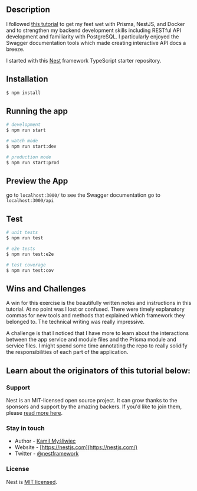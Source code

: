 

## Description
I followed [this tutorial](https://www.prisma.io/blog/nestjs-prisma-rest-api-7D056s1BmOL0#assumed-knowledge) to get my feet wet with Prisma, NestJS, and Docker and to strengthen my backend development skills including RESTful API development and familiarity with PostgreSQL. I particularly enjoyed the Swagger documentation tools which made creating interactive API docs a breeze.

I started with this [Nest](https://github.com/nestjs/nest) framework TypeScript starter repository.

## Installation

```bash
$ npm install
```

## Running the app

```bash
# development
$ npm run start

# watch mode
$ npm run start:dev

# production mode
$ npm run start:prod
```
## Preview the App
go to  `localhost:3000/`
to see the Swagger documentation go to `localhost:3000/api`

## Test

```bash
# unit tests
$ npm run test

# e2e tests
$ npm run test:e2e

# test coverage
$ npm run test:cov
```

## Wins and Challenges
A win for this exercise is the beautifully written notes and instructions in this tutorial. At no point was I lost or confused. There were timely explanatory commas for new tools and methods that explained which framework they belonged to. The technical writing was really impressive.

A challenge is that I noticed that I have more to learn about the interactions between the app service and module files and the Prisma module and service files. I might spend some time annotating the repo to really solidify the responsibilities of each part of the application. 

## Learn about the originators of this tutorial below:
### Support

Nest is an MIT-licensed open source project. It can grow thanks to the sponsors and support by the amazing backers. If you'd like to join them, please [read more here](https://docs.nestjs.com/support).

### Stay in touch

- Author - [Kamil Myśliwiec](https://kamilmysliwiec.com)
- Website - [https://nestjs.com](https://nestjs.com/)
- Twitter - [@nestframework](https://twitter.com/nestframework)

### License

Nest is [MIT licensed](LICENSE).
